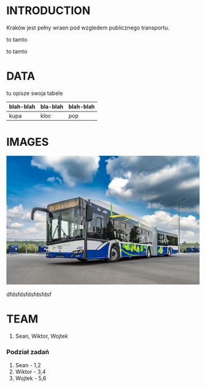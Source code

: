 # INTRODUCTION 

Kraków jest pełny wraen pod wzgledem publicznego transportu.

to tamto 

to tamto 

# DATA

tu opisze swoja tabele 

|blah-blah|bla-blah|blah-blah|            
|---------|--------|---------|
|kupa|kloc|pop|

# IMAGES

![autobus](autobus.jpg)

dfdsfdsfdsfdsfdsf


# TEAM

1. Sean, Wiktor, Wojtek

### Podział zadań
1. Sean - 1,2
1. Wiktor - 3,4
1. Wojtek - 5,6